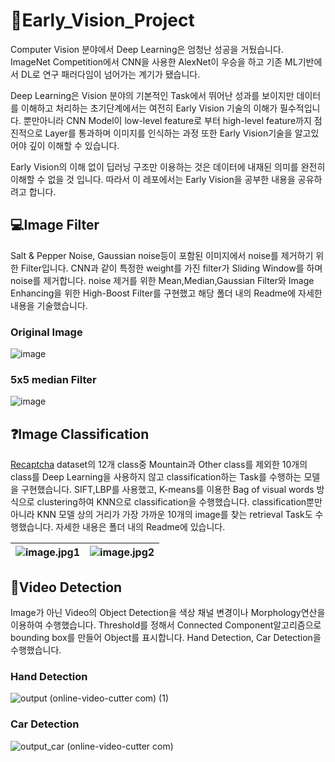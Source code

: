 # 👀Early_Vision_Project
Computer Vision 분야에서 Deep Learning은 엄청난 성공을 거뒀습니다.  
ImageNet Competition에서 CNN을 사용한 AlexNet이 우승을 하고 기존 ML기반에서 DL로 연구 패러다임이 넘어가는 계기가 됐습니다.  
  
Deep Learning은 Vision 분야의 기본적인 Task에서 뛰어난 성과를 보이지만 데이터를 이해하고 처리하는 초기단계에서는 여전히 Early Vision 기술의 이해가 필수적입니다. 뿐만아니라 CNN Model이 low-level feature로 부터 high-level feature까지 점진적으로 Layer를 통과하며 이미지를 인식하는 과정 또한 Early Vision기술을 알고있어야 깊이 이해할 수 있습니다.
  
Early Vision의 이해 없이 딥러닝 구조만 이용하는 것은 데이터에 내재된 의미를 완전히 이해할 수 없을 것 입니다. 따라서 이 레포에서는 Early Vision을 공부한 내용을 공유하려고 합니다.

## 💻Image Filter

Salt & Pepper Noise, Gaussian noise등이 포함된 이미지에서 noise를 제거하기 위한 Filter입니다. CNN과 같이 특정한 weight를 가진 filter가 Sliding Window를 하며 noise를 제거합니다. noise 제거를 위한 Mean,Median,Gaussian Filter와 Image Enhancing을 위한 High-Boost Filter를 구현했고 해당 폴더 내의 Readme에 자세한 내용을 기술했습니다. 
  
### Original Image
![image](https://github.com/Pulyong/Early_Vision_Project/assets/76218918/e4d814e0-e403-4f22-bc89-9937a6d0bd6f)

### 5x5 median Filter
![image](https://github.com/Pulyong/Early_Vision_Project/assets/76218918/b2a26bdd-05b6-43ce-87a8-d81cb204520b)

## ❓Image Classification
 <a href='https://github.com/google/recaptcha' target='_blank'>Recaptcha</a> dataset의 12개 class중 Mountain과 Other class를 제외한 10개의 class를 Deep Learning을 사용하지 않고 classification하는 Task를 수행하는 모델을 구현했습니다. SIFT,LBP를 사용했고, K-means를 이용한 Bag of visual words 방식으로 clustering하여 KNN으로 classification을 수행했습니다. classification뿐만 아니라 KNN 모델 상의 거리가 가장 가까운 10개의 image를 찾는 retrieval Task도 수행했습니다. 자세한 내용은 폴더 내의 Readme에 있습니다.
   
![image.jpg1](https://github.com/Pulyong/Early_Vision_Project/assets/76218918/dfb25d25-a15a-47e0-a684-b83ce591d348) |![image.jpg2](https://github.com/Pulyong/Early_Vision_Project/assets/76218918/6bc0aadd-fb7d-4bde-ac04-88f843c4498a)
--- | --- | 

## 📼Video Detection
Image가 아닌 Video의 Object Detection을 색상 채널 변경이나 Morphology연산을 이용하여 수행했습니다. Threshold를 정해서 Connected Component알고리즘으로 bounding box를 만들어 Object를 표시합니다. Hand Detection, Car Detection을 수행했습니다.

### Hand Detection
![output (online-video-cutter com) (1)](https://github.com/Pulyong/Early_Vision_Project/assets/76218918/c4195ea1-2335-42ef-a88c-4b12cf32f7fb)

### Car Detection
![output_car (online-video-cutter com)](https://github.com/Pulyong/Early_Vision_Project/assets/76218918/60b9add7-9674-402b-b7e7-f148a7e801f2)
